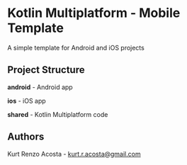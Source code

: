 # Kotlin Multiplatform - Mobile Template

A simple template for Android and iOS projects

## Project Structure

**android** - Android app

**ios** - iOS app

**shared** - Kotlin Multiplatform code

## Authors

Kurt Renzo Acosta - [kurt.r.acosta@gmail.com](mailto:kurt.r.acosta@gmail.com)